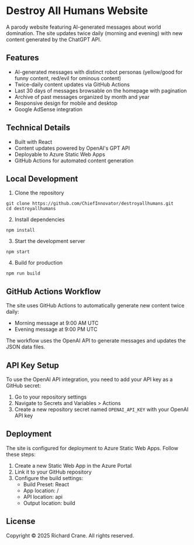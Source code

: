 # Destroy All Humans Website

A parody website featuring AI-generated messages about world domination. The site updates twice daily (morning and evening) with new content generated by the ChatGPT API.

## Features

- AI-generated messages with distinct robot personas (yellow/good for funny content, red/evil for ominous content)
- Twice-daily content updates via GitHub Actions
- Last 30 days of messages browsable on the homepage with pagination
- Archive of past messages organized by month and year
- Responsive design for mobile and desktop
- Google AdSense integration

## Technical Details

- Built with React
- Content updates powered by OpenAI's GPT API
- Deployable to Azure Static Web Apps
- GitHub Actions for automated content generation

## Local Development

1. Clone the repository
```
git clone https://github.com/ChiefInnovator/destroyallhumans.git
cd destroyallhumans
```

2. Install dependencies
```
npm install
```

3. Start the development server
```
npm start
```

4. Build for production
```
npm run build
```

## GitHub Actions Workflow

The site uses GitHub Actions to automatically generate new content twice daily:
- Morning message at 9:00 AM UTC
- Evening message at 9:00 PM UTC

The workflow uses the OpenAI API to generate messages and updates the JSON data files.

## API Key Setup

To use the OpenAI API integration, you need to add your API key as a GitHub secret:
1. Go to your repository settings
2. Navigate to Secrets and Variables > Actions
3. Create a new repository secret named `OPENAI_API_KEY` with your OpenAI API key

## Deployment

The site is configured for deployment to Azure Static Web Apps. Follow these steps:

1. Create a new Static Web App in the Azure Portal
2. Link it to your GitHub repository
3. Configure the build settings:
   - Build Preset: React
   - App location: /
   - API location: api
   - Output location: build

## License

Copyright © 2025 Richard Crane. All rights reserved.
